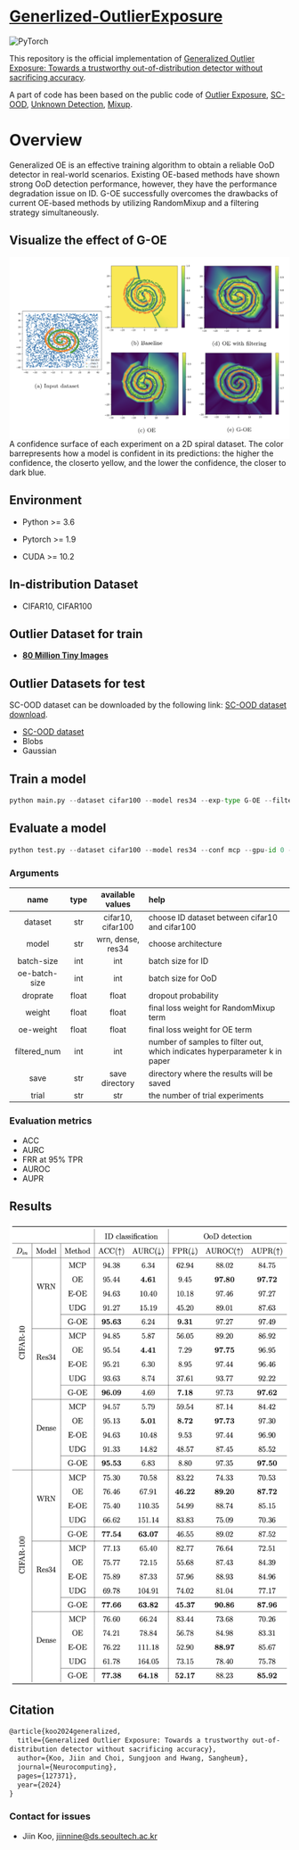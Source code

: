 # [Generlized-OutlierExposure](https://www.sciencedirect.com/science/article/abs/pii/S0925231224001425 )

![PyTorch](https://img.shields.io/badge/PyTorch-%23EE4C2C.svg?style=for-the-badge&logo=PyTorch&logoColor=white)

This repository is the official implementation of [Generalized Outlier Exposure: Towards a trustworthy out-of-distribution detector without sacrificing accuracy](https://www.sciencedirect.com/science/article/abs/pii/S0925231224001425 ).

A part of code has been based on the public code of
[Outlier Exposure](https://github.com/hendrycks/outlier-exposure), [SC-OOD](https://github.com/jingkang50/ICCV21_SCOOD), [Unknown Detection](https://github.com/daintlab/unknown-detection-benchmarks), [Mixup](https://github.com/facebookresearch/mixup-cifar10).

# Overview
Generalized OE is an effective training algorithm to obtain a reliable OoD detector in real-world scenarios. Existing OE-based methods have shown strong OoD detection performance, however, they have the performance degradation issue on ID. G-OE successfully overcomes the drawbacks of current OE-based methods by utilizing RandomMixup and a filtering strategy simultaneously.

## Visualize the effect of G-OE
<img align="center" src="./fig/visualize.png" width="700">
A confidence surface of each experiment on a 2D spiral dataset. The color barrepresents how a model is confident in its predictions:  the higher the confidence, the closerto yellow, and the lower the confidence, the closer to dark blue.

## Environment

* Python >= 3.6

* Pytorch >= 1.9

* CUDA >= 10.2

## In-distribution Dataset
* CIFAR10, CIFAR100

## Outlier Dataset for train
* [**80 Million Tiny Images**](http://www.archive.org/download/80-million-tiny-images-2-of-2/tiny_images.bin)

## Outlier Datasets for test

SC-OOD dataset can be downloaded by the following link: [SC-OOD dataset download](https://drive.google.com/file/d/1cbLXZ39xnJjxXnDM7g2KODHIjE0Qj4gu/view).
* [SC-OOD dataset](https://github.com/jingkang50/ICCV21_SCOOD)
* Blobs
* Gaussian

## Train a model

```Python
python main.py --dataset cifar100 --model res34 --exp-type G-OE --filtered_num 20 --trial 01 --gpu-id 0 --save-path ./save-path/
```
## Evaluate a model

```Python
python test.py --dataset cifar100 --model res34 --conf mcp --gpu-id 0 --datapath --save-path ./save-path/
```
### Arguments

  |       name       |type |   available values   |                               help                             |
  |:----------------:|:---:|:--------------------:|:---------------------------------------------------------------|
  |    dataset       | str |   cifar10, cifar100  |                  choose ID dataset between cifar10 and cifar100|
  |    model         | str |   wrn, dense, res34  |                      choose architecture                       |
  |    batch-size    | int |          int         |                             batch size for ID                  |
  |   oe-batch-size  | int |          int      |                             batch size for OoD                  |
  |     droprate      | float |         float        |                    dropout probability                  |
  |     weight      | float |         float        |             final loss weight for RandomMixup term                 |
  |     oe-weight      | float |         float        |              final loss weight for OE term                  |
  |     filtered_num      | int |   int     |  number of samples to filter out, which indicates hyperparameter k in paper    |
  |     save     | str |    save directory    |             directory where the results will be saved         |
  |      trial       | str |         str          |                 the number of trial experiments                |


### Evaluation metrics
* ACC
* AURC
* FRR at 95% TPR
* AUROC
* AUPR

## Results
<img align="center" src="./fig/main_result.png" width="700">

## Citation
```
@article{koo2024generalized,
  title={Generalized Outlier Exposure: Towards a trustworthy out-of-distribution detector without sacrificing accuracy},
  author={Koo, Jiin and Choi, Sungjoon and Hwang, Sangheum},
  journal={Neurocomputing},
  pages={127371},
  year={2024}
}
```

### Contact for issues
- Jiin Koo, jiinnine@ds.seoultech.ac.kr
